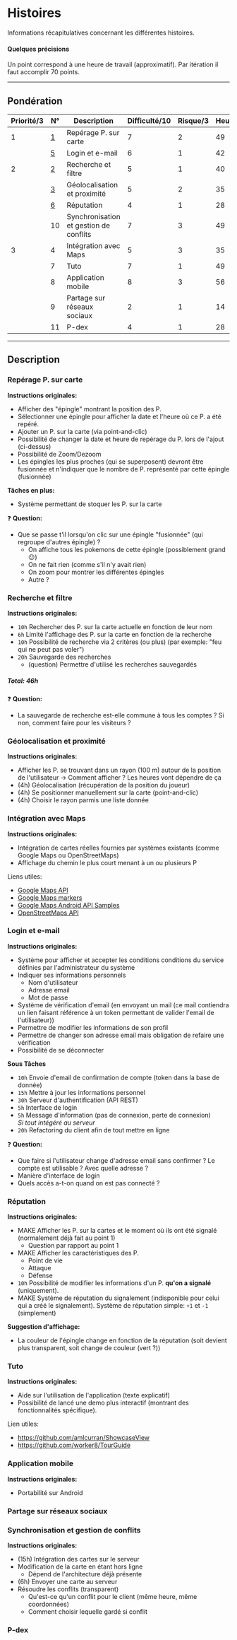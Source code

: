 # Histoires
Informations récapitulatives concernant les différentes histoires.

#### Quelques précisions
Un point correspond à une heure de travail (approximatif).  Par itération il faut accomplir 70 
points.


----------------------


## Pondération
| Priorité/3 | N° | Description | Difficulté/10 | Risque/3 | Heures/? | Points |
| ------ | ------ | ------ | ------ | ------ | ------ | ------ |
| 1 | [1](#repérage-p-sur-carte) | Repérage P. sur carte | 7 | 2 | 49 | / |
|   | [5](#login-et-e-mail) | Login et e-mail | 6 | 1 | 42 |  |
| 2 | [2](#recherche-et-filtre) | Recherche et filtre | 5 | 1 | 40 |  |
|   | [3](#géolocalisation-et-proximité) | Géolocalisation et proximité | 5 | 2 | 35 |  |
|   | [6](#réputation) | Réputation | 4 | 1 | 28 | / |
|   | 10 | Synchronisation et gestion de conflits | 7 | 3 | 49 |  |
| 3 | 4 | Intégration avec Maps | 5 | 3 | 35 | / |
|   | 7 | Tuto | 7 | 1 | 49 |  |
|   | 8 | Application mobile | 8 | 3 | 56 |  |
|   | 9 | Partage sur réseaux sociaux | 2 | 1 | 14 |  |
|   | 11 | P-dex | 4 | 1 | 28 |  |


----------------------


## Description


### Repérage P. sur carte
**Instructions originales:**           
- Afficher des "épingle" montrant la position des P.
- Sélectionner une épingle pour afficher la date et l'heure où ce P. a été repéré.
- Ajouter un P. sur la carte (via point-and-clic)
- Possibilité de changer la date et heure de repérage du P. lors de l'ajout (ci-dessus)
- Possibilité de Zoom/Dezoom
- Les épingles les plus proches (qui se superposent) devront être fusionnée et n'indiquer que le
nombre de P. représenté par cette épingle (fusionnée)

**Tâches en plus:**          
- Système permettant de stoquer les P. sur la carte

:question: **Question:**       
- Que se passe t'il lorsqu'on clic sur une épingle "fusionnée" (qui regroupe d'autres épingle) ?
    - On affiche tous les pokemons de cette épingle (possiblement grand :confused:)
    - On ne fait rien (comme s'il n'y avait rien)
    - On zoom pour montrer les différentes épingles
    - Autre ?


### Recherche et filtre
**Instructions originales:**           
- `10h` Rechercher des P. sur la carte actuelle en fonction de leur nom 
- `6h` Limité l'affichage des P. sur la carte en fonction de la recherche 
- `10h` Possibilité de recherche via 2 critères (ou plus) (par exemple: "feu qui ne peut pas voler") 
- `20h` Sauvegarde des recherches
    - (question) Permettre d'utilisé les recherches sauvegardés

##### Total: 46h


:question: **Question:**       
- La sauvegarde de recherche est-elle commune à tous les comptes ?  Si non, comment faire pour 
les visiteurs ?


### Géolocalisation et proximité
**Instructions originales:**           
- Afficher les P. se trouvant dans un rayon (100 m) autour de la position de l'utilisateur
    -> Comment afficher ?  Les heures vont dépendre de ça
- (4h) Géolocalisation (récupération de la position du joueur)
- (4h) Se positionner manuellement sur la carte (point-and-clic)
- (4h) Choisir le rayon parmis une liste donnée


### Intégration avec Maps
**Instructions originales:**           
- Intégration de cartes réelles fournies par systèmes existants (comme Google Maps ou OpenStreetMaps)
- Affichage du chemin le plus court menant à un ou plusieurs P

Liens utiles:
- [Google Maps API](https://developers.google.com/maps/-)
- [Google Maps markers](https://developers.google.com/maps/documentation/android-api/marker)
- [Google Maps Android API Samples](https://github.com/googlemaps/android-samples)
- [OpenStreetMaps API](http://wiki.openstreetmap.org/wiki/API_v0.6)


### Login et e-mail
**Instructions originales:**           
- Système pour afficher et accepter les conditions conditions du service définies par 
l'administrateur du système
- Indiquer ses informations personnels
    - Nom d'utilisateur
    - Adresse email
    - Mot de passe
- Système de vérification d'email (en envoyant un mail (ce mail contiendra un lien faisant 
référence à un token permettant de valider l'email de l'utilisateur))
- Permettre de modifier les informations de son profil
- Permettre de changer son adresse email mais obligation de refaire une vérification
- Possibilité de se déconnecter
                 
**Sous Tâches**                
- `10h` Envoie d'email de confirmation de compte (token dans la base de donnée)
- `15h` Mettre à jour les informations personnel
- `30h` Serveur d'authentification (API REST)
- `5h` Interface de login
- `5h` Message d'information (pas de connexion, perte de connexion)       
_Si tout intégéré au serveur_          
- `20h` Refactoring du client afin de tout mettre en ligne


:question: **Question:**       
- Que faire si l'utilisateur change d'adresse email sans confirmer ?  Le compte est utilisable ?
Avec quelle adresse ?
- Manière d'interface de login
- Quels accès a-t-on quand on est pas connecté ?


### Réputation
**Instructions originales:**           
- MAKE Afficher les P. sur la cartes et le moment où ils ont été signalé (normalement déjà fait au point 1)
    - Question par rapport au point 1
- MAKE Afficher les caractéristiques des P.
    - Point de vie
    - Attaque
    - Défense
- `10h` Possibilité de modifier les informations d'un P. **qu'on a signalé** (uniquement).
- MAKE Système de réputation du signalement (indisponible pour celui qui a créé le signalement).  Système
de réputation simple: `+1` et `-1` (simplement)

**Suggestion d'affichage:**               
- La couleur de l'épingle change en fonction de la réputation (soit devient plus transparent, soit
change de couleur (vert ?))


### Tuto
**Instructions originales:**           
- Aide sur l'utilisation de l'application (texte explicatif)
- Possibilité de lancé une demo plus interactif (montrant des fonctionnalités spécifique).
          
Lien utiles:
- https://github.com/amlcurran/ShowcaseView
- https://github.com/worker8/TourGuide


### Application mobile
**Instructions originales:**           
- Portabilité sur Android
           

### Partage sur réseaux sociaux


### Synchronisation et gestion de conflits
**Instructions originales:**           
- (15h) Intégration des cartes sur le serveur 
- Modification de la carte en étant hors ligne
    - Dépend de l'architecture déjà présente
- (6h) Envoyer une carte au serveur
- Résoudre les conflits (transparent)
    - Qu'est-ce qu'un conflit pour le client (même heure, même coordonnées)
    - Comment choisir lequelle gardé si conflit



### P-dex


